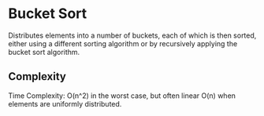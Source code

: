 # Bucket Sort

Distributes elements into a number of buckets, each of
which is then sorted, either using a different sorting
algorithm or by recursively applying the bucket sort
algorithm.


## Complexity
Time Complexity: O(n^2) in the worst case, but often
linear O(n) when elements are uniformly distributed.
